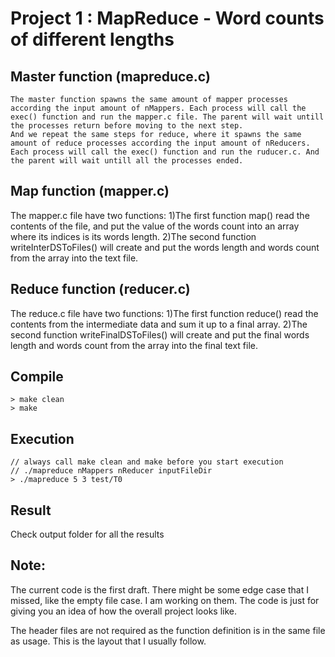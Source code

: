 # Project 1 : MapReduce - Word counts of different lengths

## Master function (mapreduce.c)
	The master function spawns the same amount of mapper processes according the input amount of nMappers. Each process will call the exec() function and run the mapper.c file. The parent will wait untill the processes return before moving to the next step.
	And we repeat the same steps for reduce, where it spawns the same amount of reduce processes according the input amount of nReducers. Each process will call the exec() function and run the ruducer.c. And the parent will wait untill all the processes ended.
## Map function (mapper.c)
The mapper.c file have two functions:
	1)The first function map() read the contents of the file, and put the value of the words count into an array where its indices is its words length.
	2)The second function writeInterDSToFiles() will create and put the words length and words count  from the array into the text file.

## Reduce function (reducer.c)
The reduce.c file have two functions:
	1)The first function reduce() read the contents from the intermediate data and sum it up to a final array.
	2)The second function  writeFinalDSToFiles() will create and put the final words length and words count from the array into the final text file.

## Compile
	> make clean
	> make

## Execution
	// always call make clean and make before you start execution
	// ./mapreduce nMappers nReducer inputFileDir
	> ./mapreduce 5 3 test/T0

## Result
Check output folder for all the results
	
## Note:
The current code is the first draft. There might be some edge case that I missed, like the empty file case. I am working on them. The code is just for giving you an idea of how the overall project looks like.

The header files are not required as the function definition is in the same file as usage. This is the layout that I usually follow.

